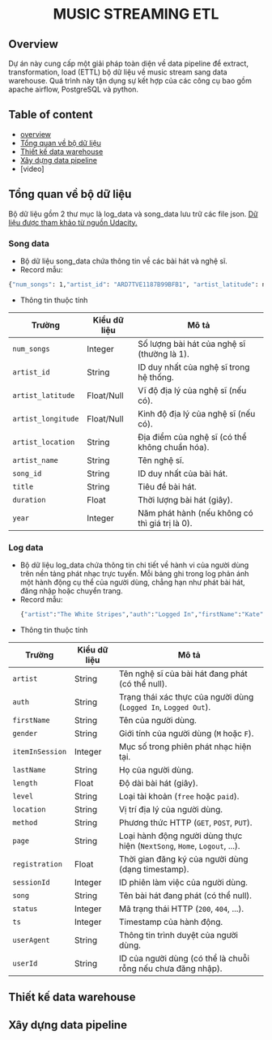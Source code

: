 <div align="center">
  <h1>MUSIC STREAMING ETL</h1>
</div>

## Overview
Dự án này cung cấp một giải pháp toàn diện về data pipeline để extract, transformation, load (ETTL) bộ dữ liệu về music stream sang data warehouse. Quá trình này tận dụng sự kết hợp của các công cụ bao gồm apache airflow, PostgreSQL và python.
## Table of content
- [overview](#overview)
- [Tổng quan về bộ dữ liệu](#tổng-quan-về-bộ-dữ-liệu)
- [Thiết kế data warehouse](#Thiết-kế-data-warehouse)
- [Xây dựng data pipeline](#Xây-dựng-data-pipeline)
- [video]
## Tổng quan về bộ dữ liệu
Bộ dữ liệu gồm 2 thư mục là log_data và song_data lưu trữ các file json. [Dữ liệu được tham khảo từ nguồn Udacity.](https://github.com/san089/Udacity-Data-Engineering-Projects)</br>
### Song data
- Bộ dữ liệu song_data chứa thông tin về các bài hát và nghệ sĩ. </br>
- Record mẫu:
```bash
{"num_songs": 1,"artist_id": "ARD7TVE1187B99BFB1", "artist_latitude": null,"artist_longitude": null,"artist_location": "California - LA","artist_name": "Casual","song_id": "SOMZWCG12A8C13C480", "title": "I Didn't Mean To", "duration": 218.93179, "year": 0}
```
- Thông tin thuộc tính

| Trường             | Kiểu dữ liệu  | Mô tả |
|--------------------|--------------|------------------------------------------------|
| `num_songs`       | Integer      | Số lượng bài hát của nghệ sĩ (thường là 1). |
| `artist_id`       | String       | ID duy nhất của nghệ sĩ trong hệ thống. |
| `artist_latitude` | Float/Null   | Vĩ độ địa lý của nghệ sĩ (nếu có). |
| `artist_longitude`| Float/Null   | Kinh độ địa lý của nghệ sĩ (nếu có). |
| `artist_location` | String       | Địa điểm của nghệ sĩ (có thể không chuẩn hóa). |
| `artist_name`     | String       | Tên nghệ sĩ. |
| `song_id`         | String       | ID duy nhất của bài hát. |
| `title`           | String       | Tiêu đề bài hát. |
| `duration`        | Float        | Thời lượng bài hát (giây). |
| `year`            | Integer      | Năm phát hành (nếu không có thì giá trị là 0). |

### Log data
- Bộ dữ liệu log_data chứa thông tin chi tiết về hành vi của người dùng trên nền tảng phát nhạc trực tuyến. Mỗi bảng ghi trong log phản ánh một hành động cụ thể của người dùng, chẳng hạn như phát bài hát, đăng nhập hoặc chuyển trang.
- Record mẫu:
  ``` bash
  {"artist":"The White Stripes","auth":"Logged In","firstName":"Kate","gender":"F","itemInSession":89,"lastName":"Harrell","length":241.8673,"level":"paid","location":"Lansing-East Lansing, MI","method":"PUT","page":"NextSong","registration":1540472624796.0,"sessionId":293,"song":"My Doorbell (Album Version)","status":200,"ts":1541549126796,"userAgent":"\"Mozilla\/5.0 (X11; Linux x86_64) AppleWebKit\/537.36 (KHTML, like Gecko) Chrome\/37.0.2062.94 Safari\/537.36\"","userId":"97"}
  ```
- Thông tin thuộc tính

| Trường          | Kiểu dữ liệu  | Mô tả |
|----------------|--------------|------------------------------------------------|
| `artist`       | String       | Tên nghệ sĩ của bài hát đang phát (có thể null). |
| `auth`         | String       | Trạng thái xác thực của người dùng (`Logged In`, `Logged Out`). |
| `firstName`    | String       | Tên của người dùng. |
| `gender`       | String       | Giới tính của người dùng (`M` hoặc `F`). |
| `itemInSession`| Integer      | Mục số trong phiên phát nhạc hiện tại. |
| `lastName`     | String       | Họ của người dùng. |
| `length`       | Float        | Độ dài bài hát (giây). |
| `level`        | String       | Loại tài khoản (`free` hoặc `paid`). |
| `location`     | String       | Vị trí địa lý của người dùng. |
| `method`       | String       | Phương thức HTTP (`GET`, `POST`, `PUT`). |
| `page`         | String       | Loại hành động người dùng thực hiện (`NextSong`, `Home`, `Logout`, ...). |
| `registration` | Float        | Thời gian đăng ký của người dùng (dạng timestamp). |
| `sessionId`    | Integer      | ID phiên làm việc của người dùng. |
| `song`         | String       | Tên bài hát đang phát (có thể null). |
| `status`       | Integer      | Mã trạng thái HTTP (`200`, `404`, ...). |
| `ts`           | Integer      | Timestamp của hành động. |
| `userAgent`    | String       | Thông tin trình duyệt của người dùng. |
| `userId`       | String       | ID của người dùng (có thể là chuỗi rỗng nếu chưa đăng nhập). |

## Thiết kế data warehouse

## Xây dựng data pipeline


